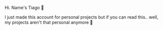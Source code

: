 Hi. Name's Tiago 👋

I just made this account for personal projects but if you can read this.. well, my projects aren't that personal anymore 👀

<!---
garcia-tiago/garcia-tiago is a ✨ special ✨ repository because its `README.md` (this file) appears on your GitHub profile.
You can click the Preview link to take a look at your changes.
--->
